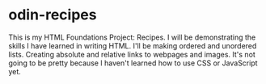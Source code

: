 # odin-recipes

This is my HTML Foundations Project: Recipes.
I will be demonstrating the skills I have learned in writing HTML.
I'll be making ordered and unordered lists.
Creating absolute and relative links to webpages and images.
It's not going to be pretty because I haven't learned how to use CSS or JavaScript yet.